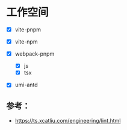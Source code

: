 # 工作空间

- [x] vite-pnpm
- [x] vite-npm
- [x] webpack-pnpm
  - [x] js 
  - [x] tsx
- [x] umi-antd


## 参考：
- https://ts.xcatliu.com/engineering/lint.html